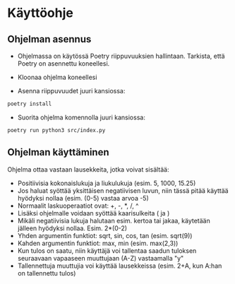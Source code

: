 # Käyttöohje

## Ohjelman asennus

- Ohjelmassa on käytössä Poetry riippuvuuksien hallintaan. Tarkista, että Poetry on asennettu koneellesi. 

- Kloonaa ohjelma koneellesi

- Asenna riippuvuudet juuri kansiossa: 

```bash
poetry install
```

- Suorita ohjelma komennolla juuri kansiossa: 

```bash
poetry run python3 src/index.py
```

## Ohjelman käyttäminen

Ohjelma ottaa vastaan lausekkeita, jotka voivat sisältää:
- Positiivisia kokonaislukuja ja liukulukuja (esim. 5, 1000, 15.25)
- Jos haluat syöttää yksittäisen negatiivisen luvun, niin tässä pitää käyttää hyödyksi nollaa (esim. (0-5) vastaa arvoa -5)
- Normaalit laskuoperaatiot ovat: +, -, *, /, ^
- Lisäksi ohjelmalle voidaan syöttää kaarisulkeita ( ja )
- Mikäli negatiivisia lukuja halutaan esim. kertoa tai jakaa, käytetään jälleen hyödyksi nollaa. Esim. 2*(0-2)
- Yhden argumentin funktiot: sqrt, sin, cos, tan (esim. sqrt(9))
- Kahden argumentin funktiot: max, min (esim. max(2,3))
- Kun tulos on saatu, niin käyttäjä voi tallentaa saadun tuloksen seuraavaan vapaaseen muuttujaan (A-Z) vastaamalla "y" 
- Tallennettuja muuttujia voi käyttää lausekkeissa (esim. 2+A, kun A:han on tallennettu tulos)
